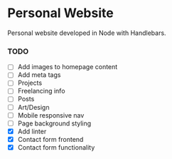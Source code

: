 # Personal Website

Personal website developed in Node with Handlebars.

### TODO
- [ ] Add images to homepage content
- [ ] Add meta tags
- [ ] Projects
- [ ] Freelancing info
- [ ] Posts
- [ ] Art/Design
- [ ] Mobile responsive nav
- [ ] Page background styling
- [x] Add linter
- [x] Contact form frontend
- [x] Contact form functionality
